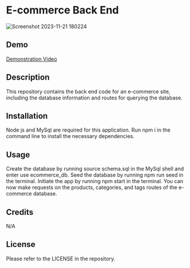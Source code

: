# E-commerce Back End

![Screenshot 2023-11-21 180224](https://github.com/ThirstyWombat/E-Commerce-Back-end/assets/122827259/7050d376-fd65-4581-8ea6-8d4701885191)

## Demo

<a href="https://drive.google.com/file/d/16Ct1nJMP7v91h2Mq8JZdFq964E0nr4tG/view">Demonstration Video</a>

## Description

This repository contains the back end code for an e-commerce site, including the database information and routes for querying the database.

## Installation

Node js and MySql are required for this application. Run npm i in the command line to install the necessary dependencies.

## Usage

Create the database by running source schema.sql in the MySql shell and enter use ecommerce_db. Seed the database by running npm run seed in the terminal. Initiate the app by running npm start in the terminal. You can now make requests on the products, categories, and tags routes of the e-commerce database.

## Credits

N/A

## License

Please refer to the LICENSE in the repository.
